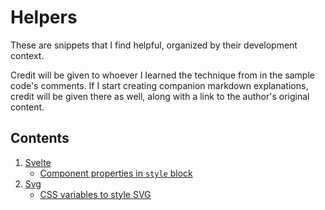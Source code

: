 # Helpers

These are snippets that I find helpful, organized by their development context.

Credit will be given to whoever I learned the technique from in the sample code's comments. If I start creating companion markdown explanations, credit will be given there as well, along with a link to the author's original content.

## Contents
1. [Svelte](https://github.com/nemo-omen/helpers/tree/main/svelte)
   - [Component properties in `style` block](https://github.com/nemo-omen/helpers/blob/main/svelte/CssVariables.svelte)
2. [Svg](https://github.com/nemo-omen/helpers/tree/main/svg)
   - [CSS variables to style SVG](https://github.com/nemo-omen/helpers/blob/main/svg/css-variables-in-svg.html)